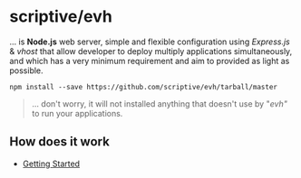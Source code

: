 # scriptive/evh

... is **Node.js** web server, simple and flexible configuration using *Express.js* & *vhost* that allow developer to deploy multiply applications simultaneously, and which has a very minimum requirement and aim to provided as light as possible.

```shell
npm install --save https://github.com/scriptive/evh/tarball/master
```

> ... don't worry, it will not installed anything that doesn't use by "*evh"* to run your applications.

## How does it work

- [Getting Started](Getting-Started.md#getting-started)
